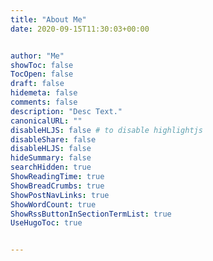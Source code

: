 ```yaml
---
title: "About Me"
date: 2020-09-15T11:30:03+00:00


author: "Me"
showToc: false
TocOpen: false
draft: false
hidemeta: false
comments: false
description: "Desc Text."
canonicalURL: ""
disableHLJS: false # to disable highlightjs
disableShare: false
disableHLJS: false
hideSummary: false
searchHidden: true
ShowReadingTime: true
ShowBreadCrumbs: true
ShowPostNavLinks: true
ShowWordCount: true
ShowRssButtonInSectionTermList: true
UseHugoToc: true


---
```

